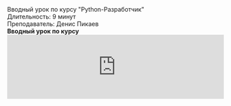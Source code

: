 <div class="t-records" data-tilda-project-id="7672582" data-tilda-root-zone="one" id="allrecords"><div id="app"><div class="tlk-courses"><div class="tlk-lecture"><div class="tlk-lecture__container"><div class="tlk-lecture__title" data-field="tlk-title">Вводный урок по курсу "Python-Разработчик"</div><div class="tlk-lecture__description" data-field="tlk-text">Длительность: 9 минут<br/>Преподаватель: Денис Пикаев</div><div class="tlk-lecture__text-top" data-field="tlk-text"><strong style="background-color: transparent;">Вводный урок по курсу</strong></div><div class="tlk-lecture__video-wrap"><iframe allow="fullscreen; picture-in-picture; encrypted-media;" frameborder="0" scrolling="no" src="https://kinescope.io/embed/boyBEnFCpmEkSqo7UP3bzb?watermark=ivan.milman.arkhangelsk@ya.ru" width="100%"/></div></div></div></div><div class="tlk-userbar"><div class="tlk-userbar__user tlk-userbar__user_scale"><button class="tlk-userbar__user-image tlk-btn_reset" type="button"><svg xmlns="http://www.w3.org/2000/svg" viewbox="0 0 60 60"><defs><mask height="60" width="60" x="0" y="0"><g><circle cx="30" cy="30" fill="#fff" r="30"/></g></mask></defs><g><g><circle cx="30" cy="30" fill-opacity="0" r="30"/><g><path class="cls-4" d="M0 0h60v60H0z" fill="#000" fill-opacity=".8"/></g><g><path class="cls-5" d="M46.68 43.83c-2-5.8-6.9-9.69-16.63-9.69s-14.58 3.77-16.84 9.69"/></g><g><circle class="cls-5" cx="30" cy="20.86" r="8.29"/></g></g></g></svg></button></div><div class="tlk-userbar__popup"><div class="tlk-userbar__popup-wrap"><div class="tlk-userbar__popup-content"><div class="tlk-userbar__popup-login"><div class="tlk-userbar__popup-wrap-name"><div class="tlk-userbar__popup-name">
https://kinescope.io/embed/boyBEnFCpmEkSqo7UP3bzb